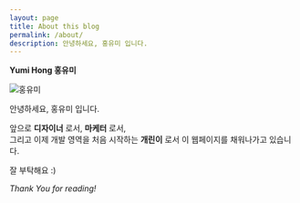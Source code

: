 ```yaml
---
layout: page
title: About this blog
permalink: /about/
description: 안녕하세요, 홍유미 입니다.
---
```


**Yumi Hong 홍유미**

![홍유미](https://lh3.googleusercontent.com/RqHBFQ4VtzHBFH7Ktqyq27yMjjxKO029uK9_X_VbquUzUrzSTk5cV5IK2UcabCO2gLFSh-M-WLGf1xup3Djc5TfboVrfMpHQhl1QExQdNw6m6pO81ASkYfs9QK9eHusBn4uKrlJpjjWM6VkfPuGM31APKA44WoIgkAmQebnKK-a9p5C7Hsd6_1Oz3mvz0d0SoNBYoYBu57rTbLJchBsHg9uNpAyuDdo72fT9BGYWm2XLr1kKdgsjqsmu2livWNn96EXjoh-6IB-DffwfWH8K5YiGydlG1cYzAOg5ApDP-AVEc2tso7n661QN4Fy-E3VJKn2hpcWfr-owIx7ODQbB35h3LPnp-qXtcgam2s4jPncdAOeFkWPbqRXRk28IWMdP0diKshD7pkuJH0NgsGWoUQqinTkuqRJQGQGLfgREYVlee1LRavXCtsY1yxOf2m_cXoZ-BRM95leKRCnJ0DgPqsGWB0CpkQIcgUyUbi2dmifZvVtf8aeshCxepcfYEJNnBny033YNejkNEOKrNO_r0HOrBKJoMjqhbBAI62r71NITw0QfBGZxFNZvXkhLoqncz99rYk1fExJ11csbLCczO8is3wSYT4Iq86kaenuGXt6nsnUTqKV7p_xyaoRX-SetVRiKkwJxF0bQ4JcFWjVIfD2uVqxdTQ8fTWUZUzv9M3jItkSnxGoOyZNvXk8z6_sglWKoi4jxfPL3vKx-mRnuMxXn=s883-no)



안녕하세요, 홍유미 입니다.

앞으로 **디자이너** 로서, **마케터** 로서, <br>
그리고 이제 개발 영역을 처음 시작하는 **개린이** 로서 이 웹페이지를 채워나가고 있습니다.

잘 부탁해요 :)


*Thank You for reading!*
